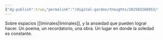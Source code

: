 ```yaml
---
{"dg-publish":true,"permalink":"/digital-garden/thoughts/202503260953/"}
---
```



Sobre espacios [[liminales\|liminales]], y la ansiedad que pueden lograr hacer. Un poema, un recordatorio, una obra. Un lugar en donde la soledad es constante. 